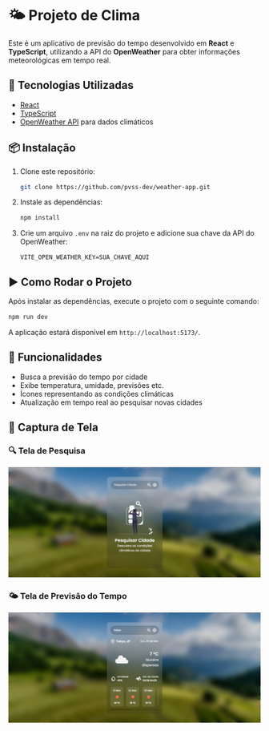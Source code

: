 # 🌤️ Projeto de Clima

Este é um aplicativo de previsão do tempo desenvolvido em **React** e **TypeScript**, utilizando a API do **OpenWeather** para obter informações meteorológicas em tempo real.

## 🚀 Tecnologias Utilizadas

- [React](https://react.dev/)
- [TypeScript](https://www.typescriptlang.org/)
- [OpenWeather API](https://openweathermap.org/api) para dados climáticos

## 📦 Instalação

1. Clone este repositório:

   ```sh
   git clone https://github.com/pvss-dev/weather-app.git
   ```

2. Instale as dependências:

   ```sh
   npm install
   ```

3. Crie um arquivo `.env` na raiz do projeto e adicione sua chave da API do OpenWeather:

   ```env
   VITE_OPEN_WEATHER_KEY=SUA_CHAVE_AQUI
   ```

## ▶️ Como Rodar o Projeto

Após instalar as dependências, execute o projeto com o seguinte comando:

```sh
npm run dev
```

A aplicação estará disponível em `http://localhost:5173/`.

## 📌 Funcionalidades

- Busca a previsão do tempo por cidade
- Exibe temperatura, umidade, previsões etc.
- Ícones representando as condições climáticas
- Atualização em tempo real ao pesquisar novas cidades

## 📸 Captura de Tela

### 🔍 Tela de Pesquisa
![Tela de Pesquisa](./src/assets/search_screen.png)

### 🌤️ Tela de Previsão do Tempo
![Tela de Clima](./src/assets/weather_screen.png)
